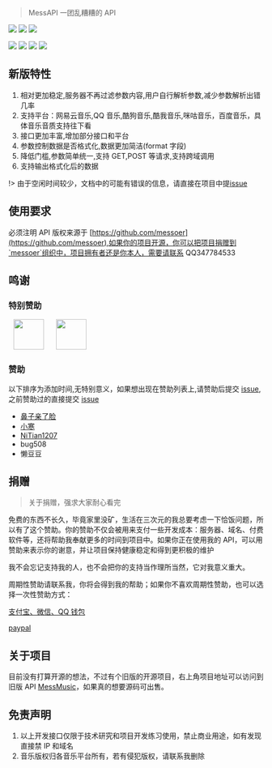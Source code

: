 > MessAPI 一团乱糟糟的 API

[![](https://img.shields.io/badge/最新版本-v1.1.2-brightgreen.svg?style=flat-square)](changeLog.md)
[![](https://img.shields.io/badge/作者-@鼻子亲了脸-blue.svg?style=flat-square)](http://www.bzqll.com)
[![](https://img.shields.io/badge/Github-@mrdong916-green.svg?style=flat-square)](http://github.com/mrdong916)

[![](https://img.shields.io/badge/付费Q群-579621905-red.svg?style=flat-square)](https://jq.qq.com/?_wv=1027&k=5iEkd35)
[![](https://img.shields.io/badge/QQ2群-261097396-red.svg?style=flat-square)](https://jq.qq.com/?_wv=1027&k=5UAX0SA)
[![](https://img.shields.io/badge/QQ3群-553632885-red.svg?style=flat-square)](https://jq.qq.com/?_wv=1027&k=5LyluVd) [![](https://img.shields.io/badge/Telegram-MessAPI-orange.svg?style=flat-square)](https://t.me/joinchat/L0YKYkTRL-EGMpC7rTshgg)

## 新版特性

1. 相对更加稳定,服务器不再过滤参数内容,用户自行解析参数,减少参数解析出错几率
2. 支持平台：网易云音乐,QQ 音乐,酷狗音乐,酷我音乐,咪咕音乐，百度音乐，具体音乐音质支持往下看
3. 接口更加丰富,增加部分接口和平台
4. 参数控制数据是否格式化,数据更加简洁(format 字段)
5. 降低门槛,参数简单统一,支持 GET,POST 等请求,支持跨域调用
6. 支持输出格式化后的数据

!> 由于空闲时间较少，文档中的可能有错误的信息，请直接在项目中提[issue](https://github.com/messoer/mess-api-doc/issues)

## 使用要求

必须注明 API 版权来源于 [https://github.com/messoer](https://github.com/messoer),如果你的项目开源，你可以把项目捐赠到`messoer`组织中，项目拥有者还是你本人，需要请联系 QQ347784533

## 鸣谢

### 特别赞助

<a href="https://www.tirr.com.cn/" target="_blank"><img height="60px" style="margin:0 10px;" src="https://i.loli.net/2019/08/19/FqL9vntacW87OST.png"></a>
<a href="https://www.ghpym.com/" target="_blank"><img height="60px"  style="margin:0 10px;" src="https://i.loli.net/2019/08/19/McJ3ZyoB8hK5vt7.png"></a>

### 赞助

以下排序为添加时间,无特别意义，如果想出现在赞助列表上,请赞助后提交 [issue](https://github.com/messoer/mess-api-doc/issues),之前赞助过的直接提交 [issue](https://github.com/messoer/mess-api-doc/issues)

-   [鼻子亲了脸](http://www.bzqll.com)
-   [小寒](http://dodoblog.cn)
-   [NiTian1207](http://nitian1207.top)
-   bug508
-   懒豆豆

## 捐赠

> 关于捐赠，强求大家耐心看完

免费的东西不长久，毕竟家里没矿，生活在三次元的我总要考虑一下恰饭问题，所以有了这个赞助。你的赞助不仅会被用来支付一些开发成本：服务器、域名、付费软件等，还将帮助我奉献更多的时间到项目中。如果你正在使用我的 API，可以用赞助来表示你的谢意，并让项目保持健康稳定和得到更积极的维护

我不会忘记支持我的人，也不会把你的支持当作理所当然，它对我意义重大。

周期性赞助请联系我，你将会得到我的帮助；如果你不喜欢周期性赞助，也可以选择一次性赞助方式：

[支付宝、微信、QQ 钱包](https://i.loli.net/2019/04/26/5cc2a151aebe2.png)

[paypal](https://www.paypal.me/mrdong916)

## 关于项目

目前没有打算开源的想法，不过有个旧版的开源项目，右上角项目地址可以访问到旧版 API [MessMusic](http://github.com/MessMusic)，如果真的想要源码可出售。

## 免责声明

1. 以上开发接口仅限于技术研究和项目开发练习使用，禁止商业用途，如有发现直接禁 IP 和域名
2. 音乐版权归各音乐平台所有，若有侵犯版权，请联系我删除
